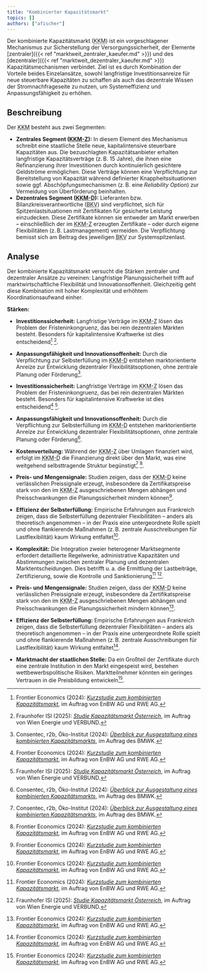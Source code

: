 ```yaml
---
title: "Kombinierter Kapazitätsmarkt"
topics: []
authors: ["afischer"]
---
```


Der kombinierte Kapazitätsmarkt (<abbr title="Kombinierte Kapazitätsmechanismus">KKM</abbr>) ist ein vorgeschlagener Mechanismus zur Sicherstellung der Versorgungssicherheit, der Elemente [zentraler]({{< ref "marktweit_zentraler_kaeufer.md" >}}) und des [dezentraler]({{< ref "marktweit_dezentraler_kaeufer.md" >}}) Kapazitätsmechanismen verbindet. Ziel ist es durch Kombination der Vorteile beides Einzelansätze, sowohl langfristige Investitionsanreize für neue steuerbare Kapazitäten zu schaffen als auch das dezentrale Wissen der Stromnachfrageseite zu nutzen, um Systemeffizienz und Anpassungsfähigkeit zu erhöhen.

## Beschreibung

Der <abbr title="Kombinierte Kapazitätsmechanismus">KKM</abbr> besteht aus zwei Segmenten:

- **Zentrales Segment (<abbr title="Zentrales Segment des kombinierten Kapazitätsmarktes">KKM-Z</abbr>):** In diesem Element des Mechanismus schreibt eine staatliche Stelle neue, kapitalintensive steuerbare Kapazitäten aus. Die bezuschlagten Kapazitätsanbieter erhalten langfristige Kapazitätsverträge (z. B. 15 Jahre), die ihnen eine Refinanzierung ihrer Investitionen durch kontinuierlich gesichtere Geldströme ermöglichen. Diese Verträge können eine Verpflichtung zur Bereitstellung von Kapazität während definierter Knappheitssituationen sowie ggf. Abschöpfungsmechanismen (z. B. eine *Reliability Option*) zur Vermeidung von Überförderung beinhalten.
- **Dezentrales Segment (<abbr title="Dezentrales Segment des kombinierten Kapazitätsmarktes">KKM-D</abbr>):** Lieferanten bzw. Bilanzkreisverantwortliche (<abbr title="Lieferanten bzw. Bilanzkreisverantwortliche">BKV</abbr>) sind verpflichtet, sich für Spitzenlastsituationen mit Zertifikaten für gesicherte Leistung einzudecken. Diese Zertifikate können sie entweder am Markt erwerben – einschließlich der im <abbr title="Zentrales Segment des kombinierten Kapazitätsmarktes">KKM-Z</abbr> erzeugten Zertifikate – oder durch eigene Flexibilitäten (z. B. Lastmanagement) vermeiden. Die Verpflichtung bemisst sich am Beitrag des jeweiligen <abbr title="Lieferanten bzw. Bilanzkreisverantwortliche">BKV</abbr> zur Systemspitzenlast.

## Analyse

Der kombinierte Kapazitätsmarkt versucht die Stärken zentraler und dezentraler Ansätze zu vereinen: Langfristige Planungssicherheit trifft auf marktwirtschaftliche Flexibilität und Innovationsoffenheit. Gleichzeitig geht diese Kombination mit hoher Komplexität und erhöhtem Koordinationsaufwand einher.

**Stärken:**

- **Investitionssicherheit:** Langfristige Verträge im <abbr title="Zentrales Segment des kombinierten Kapazitätsmarktes">KKM-Z</abbr> lösen das Problem der Fristeninkongruenz, das bei rein dezentralen Märkten besteht. Besonders für kapitalintensive Kraftwerke ist dies entscheidend[^2] [^3].

- **Anpassungsfähigkeit und Innovationsoffenheit:** Durch die Verpflichtung zur Selbsterfüllung im <abbr title="Dezentrales Segment des kombinierten Kapazitätsmarktes">KKM-D</abbr> entstehen marktorientierte Anreize zur Entwicklung dezentraler Flexibilitätsoptionen, ohne zentrale Planung oder Förderung[^1].

- **Investitionssicherheit:** Langfristige Verträge im <abbr title="Zentrales Segment des kombinierten Kapazitätsmarktes">KKM-Z</abbr> lösen das Problem der Fristeninkongruenz, das bei rein dezentralen Märkten besteht. Besonders für kapitalintensive Kraftwerke ist dies entscheidend[^2] [^3].
- **Anpassungsfähigkeit und Innovationsoffenheit:** Durch die Verpflichtung zur Selbsterfüllung im <abbr title="Dezentrales Segment des kombinierten Kapazitätsmarktes">KKM-D</abbr> entstehen marktorientierte Anreize zur Entwicklung dezentraler Flexibilitätsoptionen, ohne zentrale Planung oder Förderung[^1].
- **Kostenverteilung:** Während der <abbr title="Zentrales Segment des kombinierten Kapazitätsmarktes">KKM-Z</abbr> über Umlagen finanziert wird, erfolgt im <abbr title="Dezentrales Segment des kombinierten Kapazitätsmarktes">KKM-D</abbr> die Finanzierung direkt über den Markt, was eine weitgehend selbsttragende Struktur begünstigt[^1] [^2].

- **Preis- und Mengensignale:** Studien zeigen, dass der <abbr title="Dezentrales Segment des kombinierten Kapazitätsmarktes">KKM-D</abbr> keine verlässlichen Preissignale erzeugt, insbesondere da Zertifikatspreise stark von den im <abbr title="Zentrales Segment des kombinierten Kapazitätsmarktes">KKM-Z</abbr> ausgeschriebenen Mengen abhängen und Preisschwankungen die Planungssicherheit mindern können[^2].

- **Effizienz der Selbsterfüllung:** Empirische Erfahrungen aus Frankreich zeigen, dass die Selbsterfüllung dezentraler Flexibilitäten – anders als theoretisch angenommen – in der Praxis eine untergeordnete Rolle spielt und ohne flankierende Maßnahmen (z. B. zentrale Ausschreibungen für Lastflexibilität) kaum Wirkung entfaltet[^2].

- **Komplexität:** Die Integration zweier heterogener Marktsegmente erfordert detaillierte Regelwerke, administrative Kapazitäten und Abstimmungen zwischen zentraler Planung und dezentralen Marktentscheidungen. Dies betrifft u. a. die Ermittlung der Lastbeiträge, Zertifizierung, sowie die Kontrolle und Sanktionierung[^2] [^3].
- **Preis- und Mengensignale:** Studien zeigen, dass der <abbr title="Dezentrales Segment des kombinierten Kapazitätsmarktes">KKM-D</abbr> keine verlässlichen Preissignale erzeugt, insbesondere da Zertifikatspreise stark von den im <abbr title="Zentrales Segment des kombinierten Kapazitätsmarktes">KKM-Z</abbr> ausgeschriebenen Mengen abhängen und Preisschwankungen die Planungssicherheit mindern können[^2].
- **Effizienz der Selbsterfüllung:** Empirische Erfahrungen aus Frankreich zeigen, dass die Selbsterfüllung dezentraler Flexibilitäten – anders als theoretisch angenommen – in der Praxis eine untergeordnete Rolle spielt und ohne flankierende Maßnahmen (z. B. zentrale Ausschreibungen für Lastflexibilität) kaum Wirkung entfaltet[^2].
- **Marktmacht der staatlichen Stelle:** Da ein Großteil der Zertifikate durch eine zentrale Institution in den Markt eingespeist wird, bestehen wettbewerbspolitische Risiken. Marktteilnehmer könnten ein geringes Vertrauen in die Preisbildung entwickeln[^2].

<!-- Fußnoten -->

[^1]: Consentec, r2b, Öko-Institut (2024): [*Überblick zur Ausgestaltung eines kombinierten Kapazitätsmarkts*](https://www.bmwk.de/Redaktion/DE/Downloads/klimaschutz/ag3-inputpapier-kombinierter-kapazitaetsmarkt-kkm.html), im Auftrag des BMWK.

[^2]: Frontier Economics (2024): [*Kurzstudie zum kombinierten Kapazitätsmarkt*](https://www.frontier-economics.com/media/hqiiv3hf/frontier-economcis-kurzstudie-zum-kombinierten-kapazitaetsmarkt-14-11-2024-stc.pdf), im Auftrag von EnBW AG und RWE AG.

[^3]: Fraunhofer ISI (2025): [*Studie Kapazitätsmarkt Österreich*](https://publica-rest.fraunhofer.de/server/api/core/bitstreams/3eb9e18c-f409-4d98-bc72-f593c28dafbe/content), im Auftrag von Wien Energie und VERBUND.
